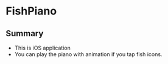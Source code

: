 # FishPiano

## Summary

* This is iOS application
* You can play the piano with animation if you tap fish icons.
